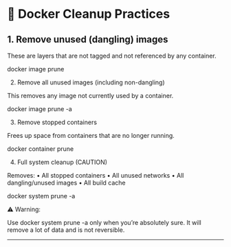 
# 🧹 Docker Cleanup Practices

## 1. Remove unused (dangling) images
These are layers that are not tagged and not referenced by any container.

docker image prune

2. Remove all unused images (including non-dangling)

This removes any image not currently used by a container.

docker image prune -a

3. Remove stopped containers

Frees up space from containers that are no longer running.

docker container prune

4. Full system cleanup (CAUTION)

Removes:
	•	All stopped containers
	•	All unused networks
	•	All dangling/unused images
	•	All build cache

docker system prune -a

⚠ Warning:

Use docker system prune -a only when you’re absolutely sure. It will remove a lot of data and is not reversible.

---
